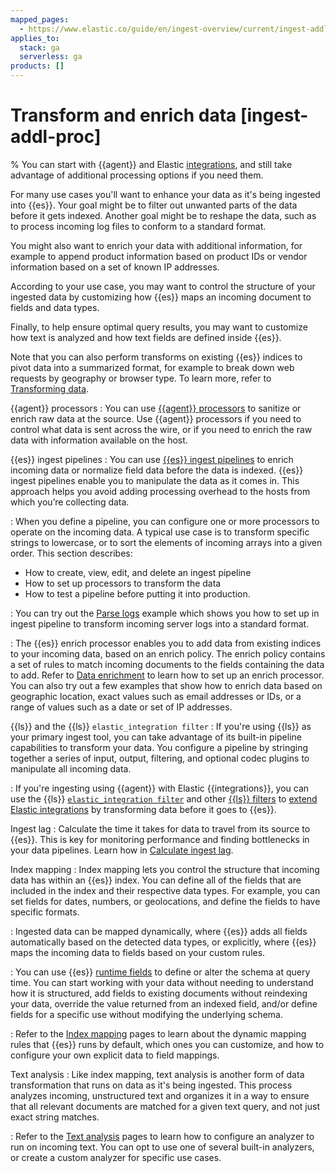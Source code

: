 ```yaml
---
mapped_pages:
  - https://www.elastic.co/guide/en/ingest-overview/current/ingest-addl-proc.html
applies_to:
  stack: ga
  serverless: ga
products: []
---
```


# Transform and enrich data [ingest-addl-proc]

% You can start with {{agent}} and Elastic [integrations](https://docs.elastic.co/en/integrations), and still take advantage of additional processing options if you need them.

For many use cases you'll want to enhance your data as it's being ingested into {{es}}. Your goal might be to filter out unwanted parts of the data before it gets indexed. Another goal might be to reshape the data, such as to process incoming log files to conform to a standard format.

You might also want to enrich your data with additional information, for example to append product information based on product IDs or vendor information based on a set of known IP addresses.

According to your use case, you may want to control the structure of your ingested data by customizing how {{es}} maps an incoming document to fields and data types.

Finally, to help ensure optimal query results, you may want to customize how text is analyzed and how text fields are defined inside {{es}}.

Note that you can also perform transforms on existing {{es}} indices to pivot data into a summarized format, for example to break down web requests by geography or browser type. To learn more, refer to [Transforming data](../../explore-analyze/transforms.md).

{{agent}} processors
:   You can use [{{agent}} processors](/reference/fleet/agent-processors.md) to sanitize or enrich raw data at the source. Use {{agent}} processors if you need to control what data is sent across the wire, or if you need to enrich the raw data with information available on the host.

{{es}} ingest pipelines
:   You can use [{{es}} ingest pipelines](/manage-data/ingest/transform-enrich/ingest-pipelines.md) to enrich incoming data or normalize field data before the data is indexed. {{es}} ingest pipelines enable you to manipulate the data as it comes in. This approach helps you avoid adding processing overhead to the hosts from which you’re collecting data.

:   When you define a pipeline, you can configure one or more processors to operate on the incoming data. A typical use case is to transform specific strings to lowercase, or to sort the elements of incoming arrays into a given order. This section describes:
* How to create, view, edit, and delete an ingest pipeline
* How to set up processors to transform the data
* How to test a pipeline before putting it into production.

:   You can try out the [Parse logs](/manage-data/ingest/transform-enrich/example-parse-logs.md) example which shows you how to set up in ingest pipeline to transform incoming server logs into a standard format.

:   The {{es}} enrich processor enables you to add data from existing indices to your incoming data, based on an enrich policy. The enrich policy contains a set of rules to match incoming documents to the fields containing the data to add. Refer to [Data enrichment](transform-enrich/data-enrichment.md) to learn how to set up an enrich processor. You can also try out a few examples that show how to enrich data based on geographic location, exact values such as email addresses or IDs, or a range of values such as a date or set of IP addresses.

{{ls}} and the {{ls}} `elastic_integration filter`
:   If you're using {{ls}} as your primary ingest tool, you can take advantage of its built-in pipeline capabilities to transform your data. You configure a pipeline by stringing together a series of input, output, filtering, and optional codec plugins to manipulate all incoming data.

:   If you're ingesting using {{agent}} with Elastic {{integrations}}, you can use the {{ls}} [`elastic_integration filter`](logstash://reference/index.md) and other [{{ls}} filters](logstash-docs-md://lsr/filter-plugins.md) to [extend Elastic integrations](logstash://reference/using-logstash-with-elastic-integrations.md) by transforming data before it goes to {{es}}.

Ingest lag
:   Calculate the time it takes for data to travel from its source to {{es}}. This is key for monitoring performance and finding bottlenecks in your data pipelines. Learn how in [Calculate ingest lag](https://www.elastic.co/blog/calculating-ingest-lag-and-storing-ingest-time-in-elasticsearch-to-improve-observability).

Index mapping
:   Index mapping lets you control the structure that incoming data has within an {{es}} index. You can define all of the fields that are included in the index and their respective data types. For example, you can set fields for dates, numbers, or geolocations, and define the fields to have specific formats.

:   Ingested data can be mapped dynamically, where {{es}} adds all fields automatically based on the detected data types, or explicitly, where {{es}} maps the incoming data to fields based on your custom rules.

:   You can use {{es}} [runtime fields](../data-store/mapping/runtime-fields.md) to define or alter the schema at query time. You can start working with your data without needing to understand how it is structured, add fields to existing documents without reindexing your data, override the value returned from an indexed field, and/or define fields for a specific use without modifying the underlying schema.

:   Refer to the [Index mapping](../data-store/mapping.md) pages to learn about the dynamic mapping rules that {{es}} runs by default, which ones you can customize, and how to configure your own explicit data to field mappings.

Text analysis
:   Like index mapping, text analysis is another form of data transformation that runs on data as it's being ingested. This process analyzes incoming, unstructured text and organizes it in a way to ensure that all relevant documents are matched for a given text query, and not just exact string matches.

:   Refer to the [Text analysis](../data-store/text-analysis.md) pages to learn how to configure an analyzer to run on incoming text. You can opt to use one of several built-in analyzers, or create a custom analyzer for specific use cases.
